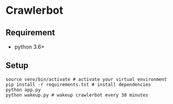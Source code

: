 # Crawlerbot
## Requirement

- python 3.6+

## Setup

```
source venv/bin/activate # activate your virtual environment
pip install -r requirements.txt # install dependencies
python app.py
python wakeup.py # wakeup crawlerbot every 30 minutes
```
